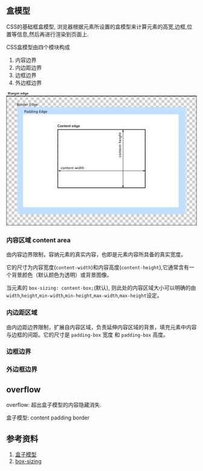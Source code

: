 ## 盒模型
CSS的基础框盒模型, 浏览器根据元素所设置的盒模型来计算元素的高宽,边框,位置等信息,然后再进行渲染到页面上.

CSS盒模型由四个模块构成
1. 内容边界
2. 内边距边界
3. 边框边界
4. 外边框边界

![](./img/boxmodel-3.png)

### 内容区域 content area
由内容边界限制，容纳元素的真实内容，也即是元素内容所具备的真实宽度。

它的尺寸为内容宽度(`content-width`)和内容高度(`content-height`),它通常含有一个背景颜色（默认颜色为透明）或背景图像。

当元素的 `box-sizing: content-box;`(默认), 则此处的内容区域大小可以明确的由`width`,`height`,`min-width`,`min-height`,`max-width`,`max-height`设定。
### 内边距区域
由内边距边界限制，扩展自内容区域，负责延伸内容区域的背景，填充元素中内容与边框的间距。它的尺寸是 `padding-box` 宽度 和 `padding-box` 高度。


### 边框边界
### 外边框边界

## overflow
overflow: 超出盒子模型的内容隐藏消失.

盒子模型: content padding border
## 参考资料
1. [盒子模型](https://developer.mozilla.org/zh-CN/docs/Web/CSS/CSS_Box_Model/Introduction_to_the_CSS_box_model)
1. [box-sizing](https://developer.mozilla.org/zh-CN/docs/Web/CSS/box-sizing)